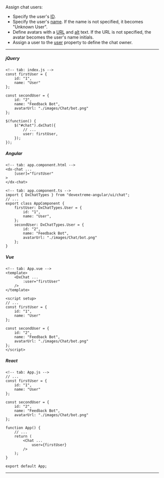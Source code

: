 Assign chat users:

- Specify the user's [ID](/Documentation/ApiReference/UI_Components/dxChat/Types/User/#id).
- Specify the user's [name](/Documentation/ApiReference/UI_Components/dxChat/Types/User/#name). If the name is not specified, it becomes "Unknown User".
- Define avatars with a [URL](/Documentation/ApiReference/UI_Components/dxChat/Types/User/#avatarUrl) and [alt](Documentation/ApiReference/UI_Components/dxChat/Types/User/#avatarAlt) text. If the URL is not specified, the avatar becomes the user's name initials.
- Assign a user to the [user](/Documentation/ApiReference/UI_Components/dxChat/Configuration/#user) property to define the chat owner.

---
##### jQuery

    <!-- tab: index.js -->
    const firstUser = {
        id: "1",
        name: "User"
    };

    const secondUser = {
        id: "2",
        name: "Feedback Bot",
        avatarUrl: "./images/Chat/bot.png"
    };

    $(function() {
        $("#chat").dxChat({ 
            // ...
            user: firstUser,
        });
    });

##### Angular

    <!-- tab: app.component.html -->
    <dx-chat ...
        [user]="firstUser"
    >
    </dx-chat>

    <!-- tab: app.component.ts -->
    import { DxChatTypes } from "devextreme-angular/ui/chat";
    // ...
    export class AppComponent {
        firstUser: DxChatTypes.User = {
            id: "1",
            name: "User",
        };
        secondUser: DxChatTypes.User = {
            id: "2",
            name: "Feedback Bot",
            avatarUrl: "./images/Chat/bot.png"
        };
    }

##### Vue

    <!-- tab: App.vue -->
    <template>
        <DxChat ...
            :user="firstUser"
        />
    </template>

    <script setup>
    // ...
    const firstUser = {
        id: "1",
        name: "User"
    };

    const secondUser = {
        id: "2",
        name: "Feedback Bot",
        avatarUrl: "./images/Chat/bot.png"
    };
    </script>

##### React

    <!-- tab: App.js -->
    // ...
    const firstUser = {
        id: "1",
        name: "User"
    };

    const secondUser = {
        id: "2",
        name: "Feedback Bot",
        avatarUrl: "./images/Chat/bot.png"
    };

    function App() {
        // ...
        return (
            <Chat ...
                user={firstUser}
            />
        );
    }

    export default App;

---